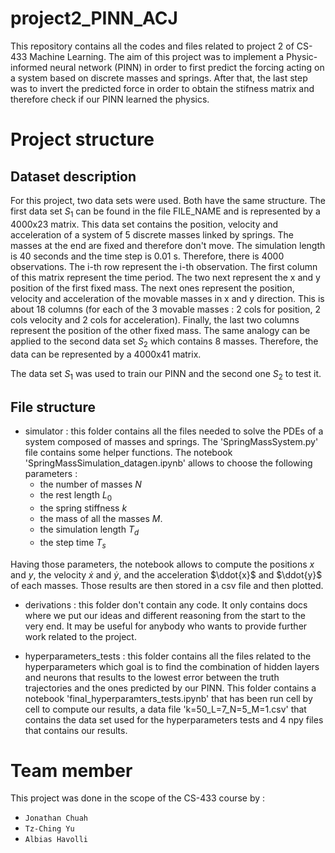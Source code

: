 # project2_PINN_ACJ

This repository contains all the codes and files related to project 2 of CS-433 Machine Learning. The aim of this project was to implement a Physic-informed neural network (PINN) in order to first predict the forcing acting on a system based on discrete masses and springs. After that, the last step was to invert the predicted force in order to obtain the stifness matrix and therefore check if our PINN learned the physics. 

# Project structure 

## Dataset description
For this project, two data sets were used. Both have the same structure. The first data set $S_{1}$ can be found in the file FILE_NAME and is represented by a 4000x23 matrix. This data set contains the position, velocity and acceleration of a system of 5 discrete masses linked by springs. The masses at the end are fixed and therefore don't move. The simulation length is 40 seconds and the time step is 0.01 s. Therefore, there is 4000 observations. The i-th row represent the i-th observation. The first column of this matrix represent the time period. The two next represent the x and y position of the first fixed mass. The next ones represent the position, velocity and acceleration of the movable masses in x and y direction. This is about 18 columns (for each of the 3 movable masses : 2 cols for position, 2 cols velocity and 2 cols for acceleration). Finally, the last two columns represent the position of the other fixed mass. The same analogy can be applied to the second data set $S_{2}$ which contains 8 masses. Therefore, the data can be represented by a 4000x41 matrix. 

The data set $S_{1}$ was used to train our PINN and the second one $S_{2}$ to test it. 


## File structure 
- simulator : this folder contains all the files needed to solve the PDEs of a system composed of masses and springs. The 'SpringMassSystem.py' file contains some helper functions. The notebook 'SpringMassSimulation_datagen.ipynb' allows to choose the following parameters : 
     - the number of masses $N$ 
     - the rest length $L_{0}$ 
     - the spring stiffness $k$ 
     - the mass of all the masses $M$.
     - the simulation length $T_{d}$
     - the step time $T_{s}$
    
Having those parameters, the notebook allows to compute the positions $x$ and $y$, the velocity $\dot{x}$ and $\dot{y}$, and the acceleration $\ddot{x}$ and $\ddot{y}$ of each masses. Those results are then stored in a csv file and then plotted. 

- derivations : this folder don't contain any code. It only contains docs where we put our ideas and different reasoning from the start to the very end. It may be useful for anybody who wants to provide further work related to the project. 

- hyperparameters_tests : this folder contains all the files related to the hyperparameters which goal is to find the combination of hidden layers and neurons that results to the lowest error between the truth trajectories and the ones predicted by our PINN. This folder contains a notebook 'final_hyperparamters_tests.ipynb' that has been run cell by cell to compute our results, a data file 'k=50_L=7_N=5_M=1.csv' that contains the data set used for the hyperparameters tests and 4 npy files that contains our results. 


# Team member 
This project was done in the scope of the CS-433 course by : 
*   `Jonathan Chuah`
*   `Tz-Ching Yu`
*   `Albias Havolli `
